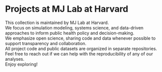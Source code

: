 # Projects at MJ Lab at Harvard

This collection is maintained by MJ Lab at Harvard.  
We focus on simulation modeling, systems science, and data-driven approaches to inform public health policy and decision-making.  
We emphasize open science, sharing code and data whenever possible to support transparency and collaboration.  
All project code and public datasets are organized in separate repositories.  
Feel free to reach out if we can help with the reproducibility of any of our analyses.  
Enjoy exploring!
